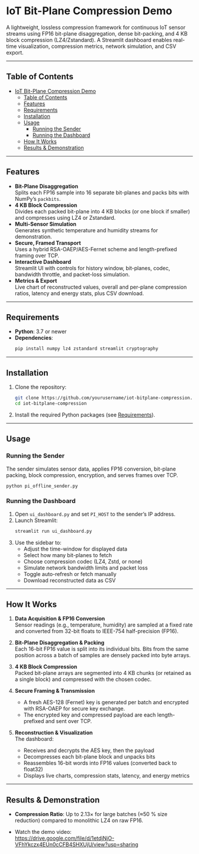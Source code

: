 
# IoT Bit-Plane Compression Demo

A lightweight, lossless compression framework for continuous IoT sensor streams using FP16 bit-plane disaggregation, dense bit-packing, and 4 KB block compression (LZ4/Zstandard). A Streamlit dashboard enables real-time visualization, compression metrics, network simulation, and CSV export.

---

## Table of Contents

- [IoT Bit-Plane Compression Demo](#iot-bit-plane-compression-demo)
  - [Table of Contents](#table-of-contents)
  - [Features](#features)
  - [Requirements](#requirements)
  - [Installation](#installation)
  - [Usage](#usage)
    - [Running the Sender](#running-the-sender)
    - [Running the Dashboard](#running-the-dashboard)
  - [How It Works](#how-it-works)
  - [Results \& Demonstration](#results--demonstration)

---

## Features

- **Bit-Plane Disaggregation**  
  Splits each FP16 sample into 16 separate bit-planes and packs bits with NumPy’s `packbits`.  
- **4 KB Block Compression**  
  Divides each packed bit-plane into 4 KB blocks (or one block if smaller) and compresses using LZ4 or Zstandard.  
- **Multi-Sensor Simulation**  
  Generates synthetic temperature and humidity streams for demonstration.  
- **Secure, Framed Transport**  
  Uses a hybrid RSA-OAEP/AES-Fernet scheme and length-prefixed framing over TCP.  
- **Interactive Dashboard**  
  Streamlit UI with controls for history window, bit-planes, codec, bandwidth throttle, and packet-loss simulation.  
- **Metrics & Export**  
  Live chart of reconstructed values, overall and per-plane compression ratios, latency and energy stats, plus CSV download.

---

## Requirements

- **Python**: 3.7 or newer  
- **Dependencies**:  
  ```bash
  pip install numpy lz4 zstandard streamlit cryptography
  ```

---

## Installation

1. Clone the repository:  
   ```bash
   git clone https://github.com/yourusername/iot-bitplane-compression.git
   cd iot-bitplane-compression
   ```
2. Install the required Python packages (see [Requirements](#requirements)).

---

## Usage

### Running the Sender

The sender simulates sensor data, applies FP16 conversion, bit-plane packing, block compression, encryption, and serves frames over TCP.

```bash
python pi_offline_sender.py
```

### Running the Dashboard

1. Open `ui_dashboard.py` and set `PI_HOST` to the sender’s IP address.  
2. Launch Streamlit:  
   ```bash
   streamlit run ui_dashboard.py
   ```
3. Use the sidebar to:
   - Adjust the time-window for displayed data  
   - Select how many bit-planes to fetch  
   - Choose compression codec (LZ4, Zstd, or none)  
   - Simulate network bandwidth limits and packet loss  
   - Toggle auto-refresh or fetch manually  
   - Download reconstructed data as CSV  

---

## How It Works

1. **Data Acquisition & FP16 Conversion**  
   Sensor readings (e.g., temperature, humidity) are sampled at a fixed rate and converted from 32-bit floats to IEEE-754 half-precision (FP16).

2. **Bit-Plane Disaggregation & Packing**  
   Each 16-bit FP16 value is split into its individual bits. Bits from the same position across a batch of samples are densely packed into byte arrays.

3. **4 KB Block Compression**  
   Packed bit-plane arrays are segmented into 4 KB chunks (or retained as a single block) and compressed with the chosen codec.

4. **Secure Framing & Transmission**  
   - A fresh AES-128 (Fernet) key is generated per batch and encrypted with RSA-OAEP for secure key exchange.  
   - The encrypted key and compressed payload are each length-prefixed and sent over TCP.

5. **Reconstruction & Visualization**  
   The dashboard:
   - Receives and decrypts the AES key, then the payload  
   - Decompresses each bit-plane block and unpacks bits  
   - Reassembles 16-bit words into FP16 values (converted back to float32)  
   - Displays live charts, compression stats, latency, and energy metrics

---

## Results & Demonstration

- **Compression Ratio**: Up to 2.13× for large batches (≈50 % size reduction) compared to monolithic LZ4 on raw FP16.  

- Watch the demo video:  
https://drive.google.com/file/d/1etdjNjO-VFhYkczx4EUn0cCFB4SHXUjU/view?usp=sharing
